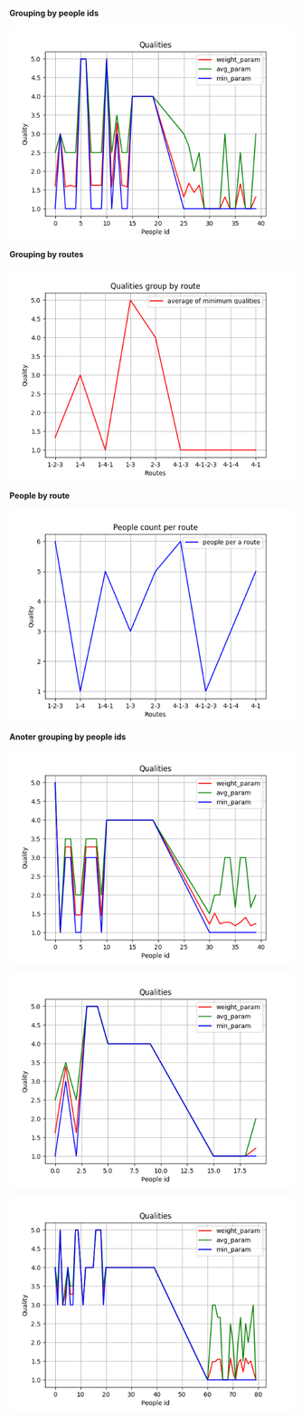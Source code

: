 **Grouping by people ids**

![Image alt](https://github.com/DianaArapova/smo/blob/master/png/pic_12_1_4.png)


**Grouping by routes**

![Image alt](https://github.com/DianaArapova/smo/blob/master/png/group_by_rote_min_1_1.png)

**People by route**

![Image alt](https://github.com/DianaArapova/smo/blob/master/png/group_by_route_count_of_people_1_1.png)


**Anoter grouping by people ids**

![Image alt](https://github.com/DianaArapova/smo/blob/master/png/pic_12_1_1.png)

![Image alt](https://github.com/DianaArapova/smo/blob/master/png/pic_12_1_2.png)

![Image alt](https://github.com/DianaArapova/smo/blob/master/png/pic_12_1_3.png)
